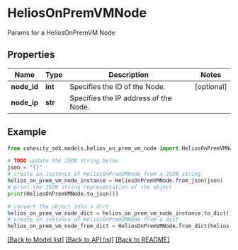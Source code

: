 # HeliosOnPremVMNode

Params for a HeliosOnPremVM Node

## Properties

Name | Type | Description | Notes
------------ | ------------- | ------------- | -------------
**node_id** | **int** | Specifies the ID of the Node. | [optional] 
**node_ip** | **str** | Specifies the IP address of the Node. | 

## Example

```python
from cohesity_sdk.models.helios_on_prem_vm_node import HeliosOnPremVMNode

# TODO update the JSON string below
json = "{}"
# create an instance of HeliosOnPremVMNode from a JSON string
helios_on_prem_vm_node_instance = HeliosOnPremVMNode.from_json(json)
# print the JSON string representation of the object
print(HeliosOnPremVMNode.to_json())

# convert the object into a dict
helios_on_prem_vm_node_dict = helios_on_prem_vm_node_instance.to_dict()
# create an instance of HeliosOnPremVMNode from a dict
helios_on_prem_vm_node_from_dict = HeliosOnPremVMNode.from_dict(helios_on_prem_vm_node_dict)
```
[[Back to Model list]](../README.md#documentation-for-models) [[Back to API list]](../README.md#documentation-for-api-endpoints) [[Back to README]](../README.md)


